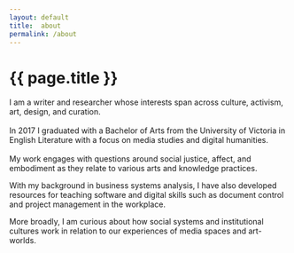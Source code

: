 ```yaml
---
layout: default
title:  about
permalink: /about
---
```


# {{ page.title }}

I am a writer and researcher whose interests span across culture, activism, art, design, and curation.
<br><br>In 2017 I graduated with a Bachelor of Arts from the University of Victoria in English Literature with a focus on media studies and digital humanities.<br><br>My work engages with questions around social justice, affect, and embodiment as they relate to various arts and knowledge practices.
<br>

With my background in business systems analysis, I have also developed resources for teaching software and digital skills such as document control and project management in the workplace.

More broadly, I am curious about how social systems and institutional cultures work in relation to our experiences of media spaces and art-worlds.<br><br>
